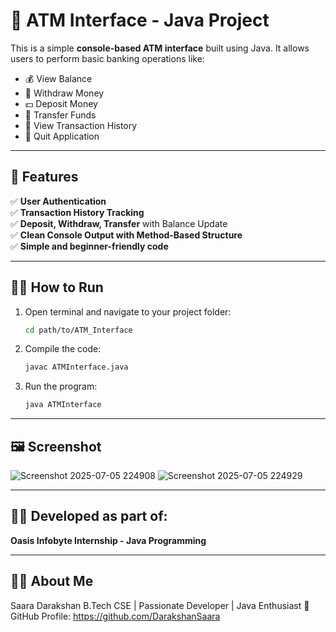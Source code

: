 # 🏧 ATM Interface - Java Project

This is a simple **console-based ATM interface** built using Java. It allows users to perform basic banking operations like:

- 💰 View Balance
- 💸 Withdraw Money
- 💵 Deposit Money
- 🔁 Transfer Funds
- 📜 View Transaction History
- 🚪 Quit Application

---

## 🚀 Features

✅ **User Authentication**  
✅ **Transaction History Tracking**  
✅ **Deposit, Withdraw, Transfer** with Balance Update  
✅ **Clean Console Output with Method-Based Structure**  
✅ **Simple and beginner-friendly code**

---

## 🧑‍💻 How to Run

1. Open terminal and navigate to your project folder:
    ```bash
    cd path/to/ATM_Interface
    ```

2. Compile the code:
    ```bash
    javac ATMInterface.java
    ```

3. Run the program:
    ```bash
    java ATMInterface
    ```

---

## 🖼️ Screenshot
![Screenshot 2025-07-05 224908](https://github.com/user-attachments/assets/da150a67-4b45-4199-aed5-2b6586073da1)
![Screenshot 2025-07-05 224929](https://github.com/user-attachments/assets/d0984c24-ac28-4fcf-b37d-155379b9b91b)

---

## 🧑‍🎓 Developed as part of:
**Oasis Infobyte Internship - Java Programming**

---

## 🙋‍♀️ About Me
Saara Darakshan
B.Tech CSE | Passionate Developer | Java Enthusiast
🔗 GitHub Profile: https://github.com/DarakshanSaara
